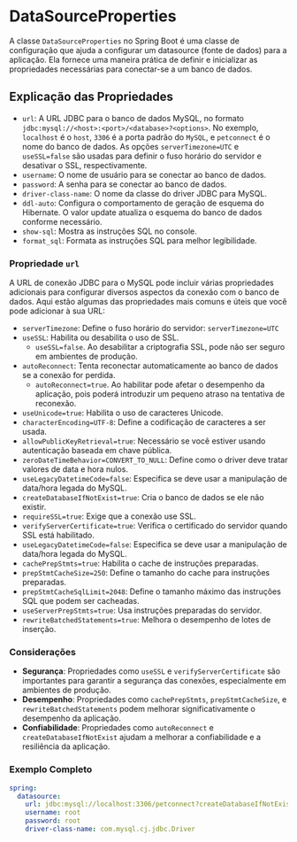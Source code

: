 # DataSourceProperties

A classe `DataSourceProperties` no Spring Boot é uma classe de configuração que ajuda a configurar um datasource (fonte
de dados) para a aplicação. Ela fornece uma maneira prática de definir e inicializar as propriedades necessárias para
conectar-se a um banco de dados.

## Explicação das Propriedades

* `url`: A URL JDBC para o banco de dados MySQL, no formato `jdbc:mysql://<host>:<port>/<database>?<options>`. No
  exemplo, `localhost` é o `host`, `3306` é a porta padrão do `MySQL`, e `petconnect` é o nome do banco de dados. As
  opções `serverTimezone=UTC` e `useSSL=false` são usadas para definir o fuso horário do servidor e desativar o SSL,
  respectivamente.
* `username`: O nome de usuário para se conectar ao banco de dados.
* `password`: A senha para se conectar ao banco de dados.
* `driver-class-name`: O nome da classe do driver JDBC para MySQL.
* `ddl-auto`: Configura o comportamento de geração de esquema do Hibernate. O valor update atualiza o esquema do banco
  de dados conforme necessário.
* `show-sql`: Mostra as instruções SQL no console.
* `format_sql`: Formata as instruções SQL para melhor legibilidade.

### Propriedade `url`

A URL de conexão JDBC para o MySQL pode incluir várias propriedades adicionais para configurar diversos aspectos da
conexão com o banco de dados. Aqui estão algumas das propriedades mais comuns e úteis que você pode adicionar à sua URL:

* `serverTimezone`: Define o fuso horário do servidor: `serverTimezone=UTC`
* `useSSL`: Habilita ou desabilita o uso de SSL.
    * `useSSL=false`. Ao desabilitar a criptografia SSL, pode não ser seguro em ambientes de produção.
* `autoReconnect`: Tenta reconectar automaticamente ao banco de dados se a conexão for perdida.
    * `autoReconnect=true`. Ao habilitar pode afetar o desempenho da aplicação, pois poderá introduzir um pequeno atraso
      na tentativa de reconexão.
* `useUnicode=true`: Habilita o uso de caracteres Unicode.
* `characterEncoding=UTF-8`: Define a codificação de caracteres a ser usada.
* `allowPublicKeyRetrieval=true`: Necessário se você estiver usando autenticação baseada em chave pública.
* `zeroDateTimeBehavior=CONVERT_TO_NULL`: Define como o driver deve tratar valores de data e hora nulos.
* `useLegacyDatetimeCode=false`: Especifica se deve usar a manipulação de data/hora legada do MySQL.
* `createDatabaseIfNotExist=true`: Cria o banco de dados se ele não existir.
* `requireSSL=true`: Exige que a conexão use SSL.
* `verifyServerCertificate=true`: Verifica o certificado do servidor quando SSL está habilitado.
* `useLegacyDatetimeCode=false`: Especifica se deve usar a manipulação de data/hora legada do MySQL.
* `cachePrepStmts=true`: Habilita o cache de instruções preparadas.
* `prepStmtCacheSize=250`: Define o tamanho do cache para instruções preparadas.
* `prepStmtCacheSqlLimit=2048`: Define o tamanho máximo das instruções SQL que podem ser cacheadas.
* `useServerPrepStmts=true`: Usa instruções preparadas do servidor.
* `rewriteBatchedStatements=true`: Melhora o desempenho de lotes de inserção.

### Considerações

* **Segurança**: Propriedades como `useSSL` e `verifyServerCertificate` são importantes para garantir a segurança das
  conexões, especialmente em ambientes de produção.
* **Desempenho**: Propriedades como `cachePrepStmts`, `prepStmtCacheSize`, e `rewriteBatchedStatements` podem melhorar
  significativamente o desempenho da aplicação.
* **Confiabilidade**: Propriedades como `autoReconnect` e `createDatabaseIfNotExist` ajudam a melhorar a confiabilidade
  e a resiliência da aplicação.

### Exemplo Completo

```yaml
spring:
  datasource:
    url: jdbc:mysql://localhost:3306/petconnect?createDatabaseIfNotExist=true&requireSSL=true&serverTimezone=UTC
    username: root
    password: root
    driver-class-name: com.mysql.cj.jdbc.Driver

```